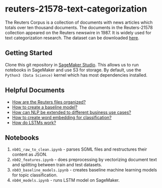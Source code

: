 # reuters-21578-text-categorization

The Reuters Corpus is a collection of documents with news articles which totals over ten thousand documents. The documents in the Reuters-21578 collection appeared on the Reuters newswire in 1987. It is widely used for text categorization research. The dataset can be downloaded [here](https://archive.ics.uci.edu/ml/datasets/reuters-21578+text+categorization+collection).

## Getting Started

Clone this git repository in [SageMaker Studio](https://aws.amazon.com/sagemaker/studio/). This allows us to run notebooks in SageMaker and use S3 for storage. By default, use the `Python3 (Data Science)` kernel which has most dependencies installed.

## Helpful Documents

* [How are the Reuters files organized?](https://link.springer.com/content/pdf/bbm%3A978-3-642-04533-2%2F1.pdf)
* [How to create a baseline model?](https://towardsdatascience.com/how-to-build-a-baseline-model-be6ce42389fc)
* [How can NLP be extended to different business use cases?](https://towardsdatascience.com/leveraging-on-nlp-to-gain-insights-in-social-media-news-broadcasting-ca89752ef638)
* [How to create word embedding for classification?](https://towardsdatascience.com/using-word2vec-to-analyze-news-headlines-and-predict-article-success-cdeda5f14751)
* [How do LSTMs work?](http://colah.github.io/posts/2015-08-Understanding-LSTMs/)

## Notebooks

1. `nb01_raw_to_clean.ipynb` - parses SGML files and restructures their content as JSON.
2. `nb02_features.ipynb` - does preprocessing by vectorizing document text and splitting between train and test datasets.
3. `nb03_baseline_models.ipynb` - creates baseline machine learning models for topic classification.
4. `nb04_models.ipynb` - runs LSTM model on SageMaker.
